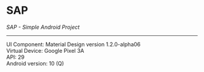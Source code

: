 # SAP
<i>SAP - Simple Android Project</i>

<hr>UI Component: Material Design version 1.2.0-alpha06 
<br>
Virtual Device: Google Pixel 3A
<br>
API: 29
<br>
Android version: 10 (Q)

